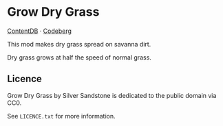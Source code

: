 Grow Dry Grass
==============

[ContentDB](https://content.minetest.net/packages/SilverSandstone/growdrygrass/) ·
[Codeberg](https://codeberg.org/SilverSandstone/growdrygrass)

This mod makes dry grass spread on savanna dirt.

Dry grass grows at half the speed of normal grass.


Licence
-------

Grow Dry Grass by Silver Sandstone is dedicated to the public domain via CC0.

See `LICENCE.txt` for more information.
